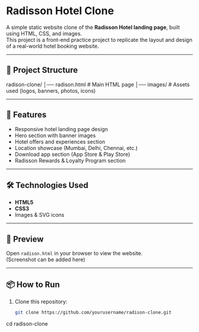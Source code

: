 # Radisson Hotel Clone

A simple static website clone of the **Radisson Hotel landing page**, built using HTML, CSS, and images.  
This project is a front-end practice project to replicate the layout and design of a real-world hotel booking website.

---

## 📂 Project Structure

radison-clone/
│── radison.html        # Main HTML page
│── images/             # Assets used (logos, banners, photos, icons)

---

## 🚀 Features
- Responsive hotel landing page design
- Hero section with banner images
- Hotel offers and experiences section
- Location showcase (Mumbai, Delhi, Chennai, etc.)
- Download app section (App Store & Play Store)
- Radisson Rewards & Loyalty Program section

---

## 🛠️ Technologies Used
- **HTML5**
- **CSS3**
- Images & SVG icons

---

## 📸 Preview
Open `radison.html` in your browser to view the website.  
(Screenshot can be added here)

---

## 📦 How to Run
1. Clone this repository:
   ```bash
   git clone https://github.com/yourusername/radison-clone.git


cd radison-clone
